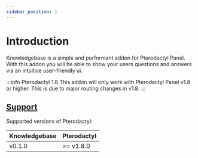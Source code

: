 ```yaml
---
sidebar_position: 1
---
```


# Introduction

Knowledgebase is a simple and performant addon for Pterodactyl Panel. With this addon you will be able to show your users questions and answers via an intuitive user-friendly ui.

:::info Pterodactyl 1.8
This addon will only work with Pterodactyl Panel v1.8 or higher. This is due to major routing changes in v1.8.
:::

## [Support](#support)

Supported versions of Pterodactyl:

| Knowledgebase | Pterodactyl |
| ------------- | ----------- |
| v0.1.0        | >= v1.8.0   |

